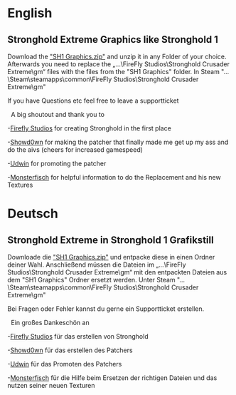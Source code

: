 
English
====

Stronghold Extreme Graphics like Stronghold 1
------------
Download the ["SH1 Graphics.zip"](https://github.com/Gaaammmler/Stronghold-Crusader-Sh1-Graphics/blob/master/SH1%20Graphics.zip) and unzip it in any Folder of your choice. Afterwards you need to replace the „…\FireFly Studios\Stronghold Crusader Extreme\gm“ files with the files from the "SH1 Graphics" folder. In Steam "… \Steam\steamapps\common\FireFly Studios\Stronghold Crusader Extreme\gm"

If you have Questions etc feel free to leave a supportticket

&nbsp;
A big shoutout and thank you to 

-[Firefly Studios](https://fireflyworlds.com/) for creating Stronghold in the first place

-[Showd0wn](https://github.com/Sh0wdown) for making the patcher that finally made me get up my ass and do the aivs (cheers for increased gamespeed)

-[Udwin](https://www.youtube.com/user/UdwinLP) for promoting the patcher

-[Monsterfisch](https://github.com/Monsterfisch)  for helpful information to do the Replacement and his new Textures


Deutsch
====

Stronghold Extreme in Stronghold 1 Grafikstill
------------
Downloade die ["SH1 Graphics.zip"](https://github.com/Gaaammmler/Stronghold-Crusader-Sh1-Graphics/blob/master/SH1%20Graphics.zip)  und entpacke diese in einen Ordner deiner Wahl. Anschließend müssen die Dateien im „…\FireFly Studios\Stronghold Crusader Extreme\gm“ mit den entpackten Dateien aus dem "SH1 Graphics" Ordner ersetzt werden.
Unter Steam "… \Steam\steamapps\common\FireFly Studios\Stronghold Crusader Extreme\gm"

Bei Fragen oder Fehler kannst du gerne ein Supportticket erstellen.

&nbsp;
Ein großes Dankeschön an

-[Firefly Studios](https://fireflyworlds.com/) für das erstellen von Stronghold

-[Showd0wn](https://github.com/Sh0wdown) für das erstellen des Patchers

-[Udwin](https://www.youtube.com/user/UdwinLP) für das Promoten des Patchers

-[Monsterfisch](https://github.com/Monsterfisch)  für die Hilfe beim Ersetzen der richtigen Dateien und das nutzen seiner neuen Texturen
